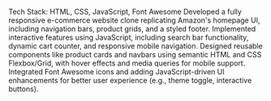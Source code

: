 Tech Stack: HTML, CSS, JavaScript, Font Awesome
Developed a fully responsive e-commerce website clone replicating Amazon's homepage UI, including navigation bars, product grids, and a styled footer.
Implemented interactive features using JavaScript, including search bar functionality, dynamic cart counter, and responsive mobile navigation.
Designed reusable components like product cards and navbars using semantic HTML and CSS Flexbox/Grid, with hover effects and media queries for mobile support.
Integrated Font Awesome icons and adding JavaScript-driven UI enhancements for better user experience (e.g., theme toggle, interactive buttons).
